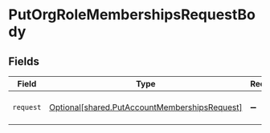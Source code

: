 # PutOrgRoleMembershipsRequestBody


## Fields

| Field                                                                                                | Type                                                                                                 | Required                                                                                             | Description                                                                                          |
| ---------------------------------------------------------------------------------------------------- | ---------------------------------------------------------------------------------------------------- | ---------------------------------------------------------------------------------------------------- | ---------------------------------------------------------------------------------------------------- |
| `request`                                                                                            | [Optional[shared.PutAccountMembershipsRequest]](../../models/shared/putaccountmembershipsrequest.md) | :heavy_minus_sign:                                                                                   | Request for the PutOrgRoleMemberships API                                                            |